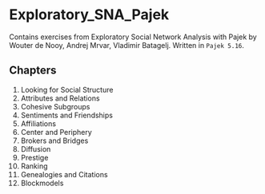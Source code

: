 # Exploratory_SNA_Pajek
Contains exercises from Exploratory Social Network Analysis with Pajek by Wouter de Nooy, Andrej Mrvar, Vladimir Batagelj. Written in `Pajek 5.16`.

## Chapters

1. Looking for Social Structure
2. Attributes and Relations
3. Cohesive Subgroups
4. Sentiments and Friendships
5. Affiliations
6. Center and Periphery
7. Brokers and Bridges
8. Diffusion
9. Prestige
10. Ranking
11. Genealogies and Citations
12. Blockmodels
